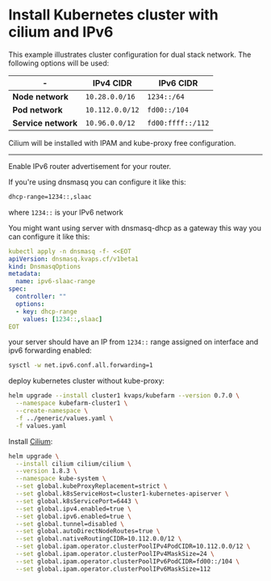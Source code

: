 # Install Kubernetes cluster with cilium and IPv6

This example illustrates cluster configuration for dual stack network. The following options will be used:

| -                   | IPv4 CIDR       | IPv6 CIDR         |
|---------------------|-----------------|-------------------|
| **Node network**    | `10.28.0.0/16`  | `1234::/64`       |
| **Pod network**     | `10.112.0.0/12` | `fd00::/104`      |
| **Service network** | `10.96.0.0/12`  | `fd00:ffff::/112` |

Cilium will be installed with IPAM and kube-proxy free configuration.

---

Enable IPv6 router advertisement for your router.

If you're using dnsmasq you can configure it like this:

```bash
dhcp-range=1234::,slaac
```

where `1234::` is your IPv6 network

You might want using server with dnsmasq-dhcp as a gateway this way you can configure it like this:

```yaml
kubectl apply -n dnsmasq -f- <<EOT
apiVersion: dnsmasq.kvaps.cf/v1beta1
kind: DnsmasqOptions
metadata:
  name: ipv6-slaac-range
spec:
  controller: ""
  options:
  - key: dhcp-range
    values: [1234::,slaac]
EOT
```

your server should have an IP from `1234::` range assigned on interface and ipv6 forwarding enabled:

```bash
sysctl -w net.ipv6.conf.all.forwarding=1
```

deploy kubernetes cluster without kube-proxy:

```bash
helm upgrade --install cluster1 kvaps/kubefarm --version 0.7.0 \
  --namespace kubefarm-cluster1 \
  --create-namespace \
  -f ../generic/values.yaml \
  -f values.yaml
```

Install [Cilium](https://cilium.io/):

```bash
helm upgrade \
  --install cilium cilium/cilium \
  --version 1.8.3 \
  --namespace kube-system \
  --set global.kubeProxyReplacement=strict \
  --set global.k8sServiceHost=cluster1-kubernetes-apiserver \
  --set global.k8sServicePort=6443 \
  --set global.ipv4.enabled=true \
  --set global.ipv6.enabled=true \
  --set global.tunnel=disabled \
  --set global.autoDirectNodeRoutes=true \
  --set global.nativeRoutingCIDR=10.112.0.0/12 \
  --set global.ipam.operator.clusterPoolIPv4PodCIDR=10.112.0.0/12 \
  --set global.ipam.operator.clusterPoolIPv4MaskSize=24 \
  --set global.ipam.operator.clusterPoolIPv6PodCIDR=fd00::/104 \
  --set global.ipam.operator.clusterPoolIPv6MaskSize=112
```
